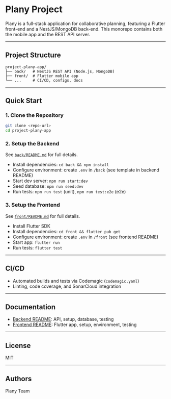 # Plany Project

Plany is a full-stack application for collaborative planning, featuring a Flutter front-end and a NestJS/MongoDB back-end. This monorepo contains both the mobile app and the REST API server.

---

## Project Structure

```
project-plany-app/
├── back/   # NestJS REST API (Node.js, MongoDB)
├── front/  # Flutter mobile app
└── ...     # CI/CD, configs, docs
```

---

## Quick Start

### 1. Clone the Repository

```bash
git clone <repo-url>
cd project-plany-app
```

### 2. Setup the Backend

See [`back/README.md`](./back/README.md) for full details.

- Install dependencies: `cd back && npm install`
- Configure environment: create `.env` in `/back` (see template in backend README)
- Start dev server: `npm run start:dev`
- Seed database: `npm run seed:dev`
- Run tests: `npm run test` (unit), `npm run test:e2e` (e2e)

### 3. Setup the Frontend

See [`front/README.md`](./front/README.md) for full details.

- Install Flutter SDK
- Install dependencies: `cd front && flutter pub get`
- Configure environment: create `.env` in `/front` (see frontend README)
- Start app: `flutter run`
- Run tests: `flutter test`

---

## CI/CD

- Automated builds and tests via Codemagic (`codemagic.yaml`)
- Linting, code coverage, and SonarCloud integration

---

## Documentation

- [Backend README](./back/README.md): API, setup, database, testing
- [Frontend README](./front/README.md): Flutter app, setup, environment, testing

---

## License

MIT

---

## Authors

Plany Team
